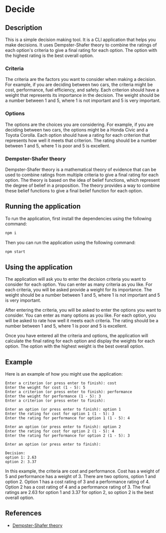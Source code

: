 # Decide

## Description

This is a simple decision making tool. It is a CLI application that helps you make decisions. It uses Dempster-Shafer theory to combine the ratings of each option's criteria to give a final rating for each option. The option with the highest rating is the best overall option.

### Criteria

The criteria are the factors you want to consider when making a decision. For example, if you are deciding between two cars, the criteria might be cost, performance, fuel efficiency, and safety. Each criterion should have a weight that represents its importance in the decision. The weight should be a number between 1 and 5, where 1 is not important and 5 is very important.

### Options

The options are the choices you are considering. For example, if you are deciding between two cars, the options might be a Honda Civic and a Toyota Corolla. Each option should have a rating for each criterion that represents how well it meets that criterion. The rating should be a number between 1 and 5, where 1 is poor and 5 is excellent.

### Dempster-Shafer theory

Dempster-Shafer theory is a mathematical theory of evidence that can be used to combine ratings from multiple criteria to give a final rating for each option. The theory is based on the idea of belief functions, which represent the degree of belief in a proposition. The theory provides a way to combine these belief functions to give a final belief function for each option.

## Running the application

To run the application, first install the dependencies using the following command:

```bash
npm i
```

Then you can run the application using the following command:

```bash
npm start
```

## Using the application

The application will ask you to enter the decision criteria you want to consider for each option. You can enter as many criteria as you like. For each criteria, you will be asked provide a weight for its importance. The weight should be a number between 1 and 5, where 1 is not important and 5 is very important.

After entering the criteria, you will be asked to enter the options you want to consider. You can enter as many options as you like. For each option, you will be asked to rate how well it meets each criteria. The rating should be a number between 1 and 5, where 1 is poor and 5 is excellent.

Once you have entered all the criteria and options, the application will calculate the final rating for each option and display the weights for each option. The option with the highest weight is the best overall option.

## Example

Here is an example of how you might use the application:

```
Enter a criterion (or press enter to finish): cost
Enter the weight for cost (1 - 5): 5
Enter a criterion (or press enter to finish): performance
Enter the weight for performance (1 - 5): 3
Enter a criterion (or press enter to finish):

Enter an option (or press enter to finish): option 1
Enter the rating for cost for option 1 (1 - 5): 3
Enter the rating for performance for option 1 (1 - 5): 4

Enter an option (or press enter to finish): option 2
Enter the rating for cost for option 2 (1 - 5): 4
Enter the rating for performance for option 2 (1 - 5): 3

Enter an option (or press enter to finish):

Decision:
option 1: 2.63
option 2: 3.37
```

In this example, the criteria are cost and performance. Cost has a weight of 5 and performance has a weight of 3. There are two options, option 1 and option 2. Option 1 has a cost rating of 3 and a performance rating of 4. Option 2 has a cost rating of 4 and a performance rating of 3. The final ratings are 2.63 for option 1 and 3.37 for option 2, so option 2 is the best overall option.

## References

- [Dempster-Shafer theory](https://en.wikipedia.org/wiki/Dempster–Shafer_theory)
